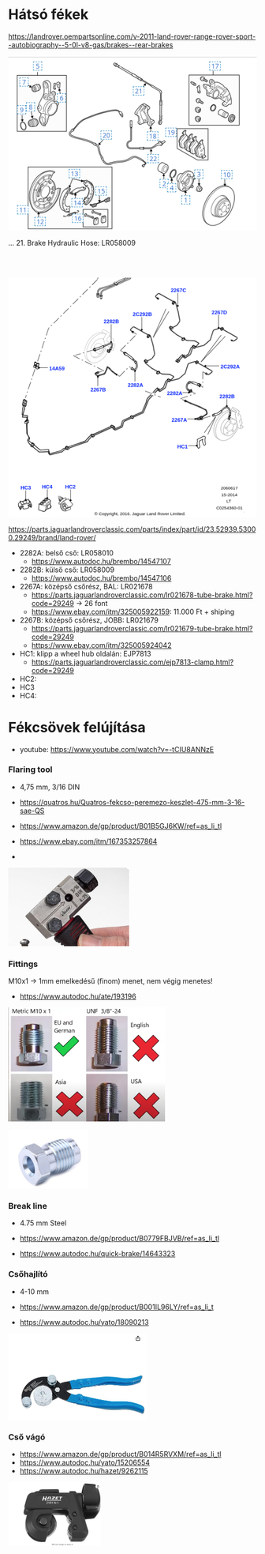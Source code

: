 



# Hátsó fékek

https://landrover.oempartsonline.com/v-2011-land-rover-range-rover-sport--autobiography--5-0l-v8-gas/brakes--rear-brakes

![](docs/image-2025-03-27-22-51-49.png)




...
21. Brake Hydraulic Hose: LR058009


<br>
<br>

![](docs/image-2025-03-27-23-36-34.png)

https://parts.jaguarlandroverclassic.com/parts/index/part/id/23.52939.53000.29249/brand/land-rover/

* 2282A: belső cső:  LR058010
  * https://www.autodoc.hu/brembo/14547107
* 2282B: külső cső: LR058009
  * https://www.autodoc.hu/brembo/14547106
* 2267A: középső csőrész, BAL: LR021678
  * https://parts.jaguarlandroverclassic.com/lr021678-tube-brake.html?code=29249 -> 26 font
  * https://www.ebay.com/itm/325005922159: 11.000 Ft + shiping
* 2267B: középső csőrész, JOBB: LR021679
  * https://parts.jaguarlandroverclassic.com/lr021679-tube-brake.html?code=29249
  * https://www.ebay.com/itm/325005924042
* HC1: klipp a wheel hub oldalán: EJP7813
  * https://parts.jaguarlandroverclassic.com/ejp7813-clamp.html?code=29249
* HC2:
* HC3
* HC4:



# Fékcsövek felújítása

* youtube:  https://www.youtube.com/watch?v=-tCIU8ANNzE

### Flaring tool
* 4,75 mm, 3/16 DIN
  
* https://quatros.hu/Quatros-fekcso-peremezo-keszlet-475-mm-3-16-sae-QS
* https://www.amazon.de/gp/product/B01B5GJ6KW/ref=as_li_tl
* https://www.ebay.com/itm/167353257864
* 
![](docs/img22025-03-31-21-50-08img1.png)


### Fittings

M10x1 -> 1mm emelkedésű (finom) menet, nem végig menetes!

* https://www.autodoc.hu/ate/193196

![](docs/img22025-03-31-22-10-56img1.png)

![](docs/img22025-03-31-22-07-19img1.png)




### Break line
* 4.75 mm Steel
  
* https://www.amazon.de/gp/product/B0779FBJVB/ref=as_li_tl
* https://www.autodoc.hu/quick-brake/14643323


### Csőhajlító
* 4-10 mm

* https://www.amazon.de/gp/product/B001IL96LY/ref=as_li_t
* https://www.autodoc.hu/yato/18090213

![](docs/img22025-03-31-21-54-48img1.png)


### Cső vágó

* https://www.amazon.de/gp/product/B014R5RVXM/ref=as_li_tl
* https://www.autodoc.hu/yato/15206554
* https://www.autodoc.hu/hazet/9262115

![](docs/img22025-03-31-21-56-00img1.png)